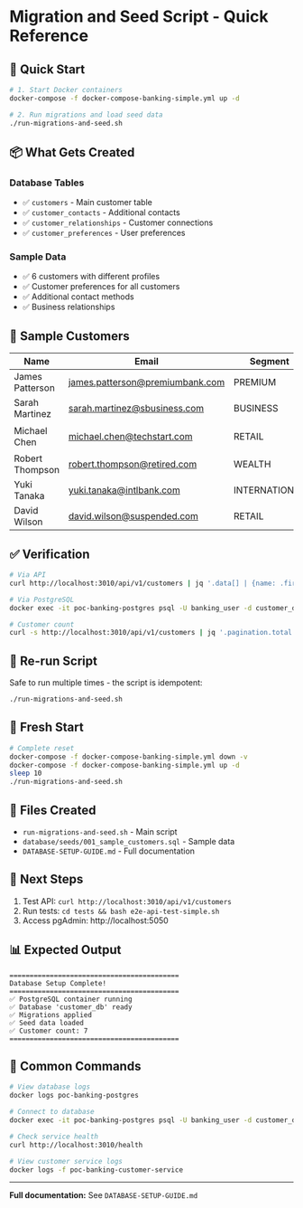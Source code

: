 # Migration and Seed Script - Quick Reference

## 🚀 Quick Start

```bash
# 1. Start Docker containers
docker-compose -f docker-compose-banking-simple.yml up -d

# 2. Run migrations and load seed data
./run-migrations-and-seed.sh
```

## 📦 What Gets Created

### Database Tables
- ✅ `customers` - Main customer table
- ✅ `customer_contacts` - Additional contacts
- ✅ `customer_relationships` - Customer connections
- ✅ `customer_preferences` - User preferences

### Sample Data
- ✅ 6 customers with different profiles
- ✅ Customer preferences for all customers
- ✅ Additional contact methods
- ✅ Business relationships

## 👥 Sample Customers

| Name | Email | Segment | KYC Status |
|------|-------|---------|------------|
| James Patterson | james.patterson@premiumbank.com | PREMIUM | ✅ VERIFIED |
| Sarah Martinez | sarah.martinez@sbusiness.com | BUSINESS | ✅ VERIFIED |
| Michael Chen | michael.chen@techstart.com | RETAIL | ⏳ IN_PROGRESS |
| Robert Thompson | robert.thompson@retired.com | WEALTH | ✅ VERIFIED |
| Yuki Tanaka | yuki.tanaka@intlbank.com | INTERNATIONAL | ✅ VERIFIED |
| David Wilson | david.wilson@suspended.com | RETAIL | ❌ SUSPENDED |

## ✅ Verification

```bash
# Via API
curl http://localhost:3010/api/v1/customers | jq '.data[] | {name: .first_name, email}'

# Via PostgreSQL
docker exec -it poc-banking-postgres psql -U banking_user -d customer_db -c "SELECT first_name, email, status FROM customers;"

# Customer count
curl -s http://localhost:3010/api/v1/customers | jq '.pagination.total'
```

## 🔄 Re-run Script

Safe to run multiple times - the script is idempotent:
```bash
./run-migrations-and-seed.sh
```

## 🧹 Fresh Start

```bash
# Complete reset
docker-compose -f docker-compose-banking-simple.yml down -v
docker-compose -f docker-compose-banking-simple.yml up -d
sleep 10
./run-migrations-and-seed.sh
```

## 📁 Files Created

- `run-migrations-and-seed.sh` - Main script
- `database/seeds/001_sample_customers.sql` - Sample data
- `DATABASE-SETUP-GUIDE.md` - Full documentation

## 🎯 Next Steps

1. Test API: `curl http://localhost:3010/api/v1/customers`
2. Run tests: `cd tests && bash e2e-api-test-simple.sh`
3. Access pgAdmin: http://localhost:5050

## 📊 Expected Output

```
==========================================
Database Setup Complete!
==========================================
✅ PostgreSQL container running
✅ Database 'customer_db' ready
✅ Migrations applied
✅ Seed data loaded
✅ Customer count: 7
==========================================
```

## 🔧 Common Commands

```bash
# View database logs
docker logs poc-banking-postgres

# Connect to database
docker exec -it poc-banking-postgres psql -U banking_user -d customer_db

# Check service health
curl http://localhost:3010/health

# View customer service logs
docker logs -f poc-banking-customer-service
```

---

**Full documentation:** See `DATABASE-SETUP-GUIDE.md`
